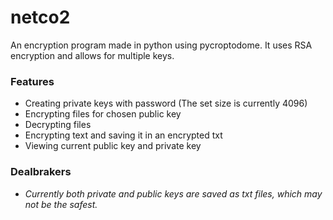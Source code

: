 # netco2
An encryption program made in python using pycroptodome.
It uses RSA encryption and allows for multiple keys.

### Features
* Creating private keys with password (The set size is currently 4096)
* Encrypting files for chosen public key
* Decrypting files
* Encrypting text and saving it in an encrypted txt
* Viewing current public key and private key


### Dealbrakers
* *Currently both private and public keys are saved as txt files, which may not be the safest.*
